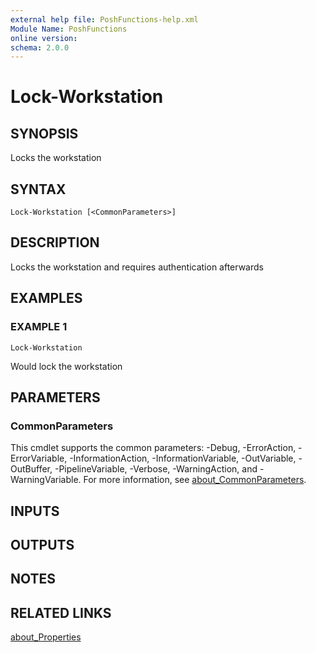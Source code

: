 ```yaml
---
external help file: PoshFunctions-help.xml
Module Name: PoshFunctions
online version:
schema: 2.0.0
---
```


# Lock-Workstation

## SYNOPSIS
Locks the workstation

## SYNTAX

```
Lock-Workstation [<CommonParameters>]
```

## DESCRIPTION
Locks the workstation and requires authentication afterwards

## EXAMPLES

### EXAMPLE 1
```
Lock-Workstation
```

Would lock the workstation

## PARAMETERS

### CommonParameters
This cmdlet supports the common parameters: -Debug, -ErrorAction, -ErrorVariable, -InformationAction, -InformationVariable, -OutVariable, -OutBuffer, -PipelineVariable, -Verbose, -WarningAction, and -WarningVariable. For more information, see [about_CommonParameters](http://go.microsoft.com/fwlink/?LinkID=113216).

## INPUTS

## OUTPUTS

## NOTES

## RELATED LINKS

[about_Properties]()

